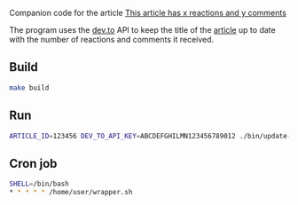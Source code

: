 Companion code for the article [This article has x reactions and y comments](https://dev.to/napicella/this-article-has-x-reactions-and-y-comments-1jlf)

The program uses the [dev.to](https://docs.dev.to/api/) API to keep the title of the [article](https://dev.to/napicella/this-article-has-x-reactions-and-y-comments-1jlf) up to date with the number of reactions and comments it received.

## Build
```bash
make build
```

## Run
```bash
ARTICLE_ID=123456 DEV_TO_API_KEY=ABCDEFGHILMN123456789012 ./bin/update-article
```

## Cron job 
```bash
SHELL=/bin/bash
* * * * * /home/user/wrapper.sh
```
